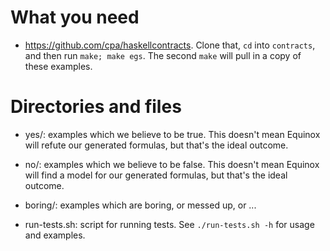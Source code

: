 What you need
=============
* https://github.com/cpa/haskellcontracts. Clone that, `cd` into `contracts`, and then run `make; make egs`. The second `make` will pull in a copy of these examples.

Directories and files
=====================
* yes/: examples which we believe to be true.  This doesn't mean Equinox will refute our
generated formulas, but that's the ideal outcome.

* no/: examples which we believe to be false.  This doesn't mean Equinox will find a model for our generated formulas, but that's the ideal outcome.

* boring/: examples which are boring, or messed up, or ...

* run-tests.sh: script for running tests. See `./run-tests.sh -h` for usage and examples.

